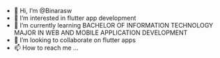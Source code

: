 - 👋 Hi, I’m @Binarasw
- 👀 I’m interested in flutter app development 
- 🌱 I’m currently learning BACHELOR OF INFORMATION TECHNOLOGY MAJOR IN WEB AND MOBILE APPLICATION DEVELOPMENT
- 💞️ I’m looking to collaborate on flutter apps
- 📫 How to reach me ...

<!---
Binarasw/Binarasw is a ✨ special ✨ repository because its `README.md` (this file) appears on your GitHub profile.
You can click the Preview link to take a look at your changes.
--->
